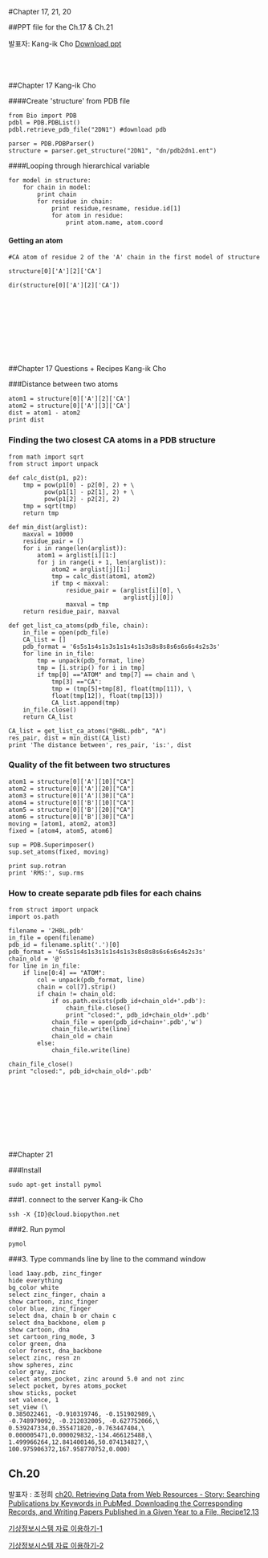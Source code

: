 #Chapter 17, 21, 20


##PPT file for the Ch.17 & Ch.21

발표자: Kang-ik Cho
[Download ppt](http://biopy.github.io/doc/part2/ch21_17_kangik.pptx)
<br> <br> <br> <br>

##Chapter 17
Kang-ik Cho
<br>

####Create 'structure' from PDB file
```
from Bio import PDB
pdbl = PDB.PDBList()
pdbl.retrieve_pdb_file("2DN1") #download pdb

parser = PDB.PDBParser()
structure = parser.get_structure("2DN1", "dn/pdb2dn1.ent")
```

####Looping through hierarchical variable 
```
for model in structure:
    for chain in model:
        print chain
        for residue in chain:
            print residue,resname, residue.id[1]
            for atom in residue:
                print atom.name, atom.coord
```

#### Getting an atom
```
#CA atom of residue 2 of the 'A' chain in the first model of structure

structure[0]['A'][2]['CA']

dir(structure[0]['A'][2]['CA'])

```

<br> <br> <br> <br> <br> <br> <br> <br> 
##Chapter 17 Questions + Recipes
Kang-ik Cho
<br>

###Distance between two atoms
```
atom1 = structure[0]['A'][2]['CA']
atom2 = structure[0]['A'][3]['CA']
dist = atom1 - atom2
print dist
```

### Finding the two closest CA atoms in a PDB structure
```
from math import sqrt
from struct import unpack

def calc_dist(p1, p2):
    tmp = pow(p1[0] - p2[0], 2) + \
          pow(p1[1] - p2[1], 2) + \
          pow(p1[2] - p2[2], 2)
    tmp = sqrt(tmp)
    return tmp

def min_dist(arglist):
    maxval = 10000
    residue_pair = ()
    for i in range(len(arglist)):
        atom1 = arglist[i][1:]
        for j in range(i + 1, len(arglist)):
            atom2 = arglist[j][1:]
            tmp = calc_dist(atom1, atom2)
            if tmp < maxval:
                residue_pair = (arglist[i][0], \
                                arglist[j][0])
                maxval = tmp
    return residue_pair, maxval

def get_list_ca_atoms(pdb_file, chain):
    in_file = open(pdb_file)
    CA_list = []
    pdb_format = '6s5s1s4s1s3s1s1s4s1s3s8s8s8s6s6s6s4s2s3s'
    for line in in_file:
        tmp = unpack(pdb_format, line)
        tmp = [i.strip() for i in tmp]
        if tmp[0] =="ATOM" and tmp[7] == chain and \
            tmp[3] =="CA":
            tmp = (tmp[5]+tmp[8], float(tmp[11]), \
            float(tmp[12]), float(tmp[13]))
            CA_list.append(tmp)
    in_file.close()
    return CA_list

CA_list = get_list_ca_atoms("@H8L.pdb", "A")
res_pair, dist = min_dist(CA_list)
print 'The distance between', res_pair, 'is:', dist
```

### Quality of the fit between two structures
```
atom1 = structure[0]['A'][10]["CA"]
atom2 = structure[0]['A'][20]["CA"]
atom3 = structure[0]['A'][30]["CA"]
atom4 = structure[0]['B'][10]["CA"]
atom5 = structure[0]['B'][20]["CA"]
atom6 = structure[0]['B'][30]["CA"]
moving = [atom1, atom2, atom3]
fixed = [atom4, atom5, atom6]

sup = PDB.Superimposer()
sup.set_atoms(fixed, moving)

print sup.rotran
print 'RMS:', sup.rms
```

### How to create separate pdb files for each chains
```
from struct import unpack
import os.path

filename = '2H8L.pdb'
in_file = open(filename)
pdb_id = filename.split('.')[0]
pdb_format = '6s5s1s4s1s3s1s1s4s1s3s8s8s8s6s6s6s4s2s3s'
chain_old = '@'
for line in in_file:
    if line[0:4] == "ATOM":
        col = unpack(pdb_format, line)
        chain = col[7].strip()
        if chain != chain_old:
            if os.path.exists(pdb_id+chain_old+'.pdb'):
                chain_file.close()
                print "closed:", pdb_id+chain_old+'.pdb'
            chain_file = open(pdb_id+chain+'.pdb','w')
            chain_file.write(line)
            chain_old = chain
        else:
            chain_file.write(line)

chain_file_close()
print "closed:", pdb_id+chain_old+'.pdb'
```


<br> <br> <br> <br> <br> <br> <br> <br> 
##Chapter 21

###Install
```
sudo apt-get install pymol
```

###1. connect to the server
Kang-ik Cho
<br>
```
ssh -X {ID}@cloud.biopython.net
```

###2. Run pymol
```
pymol
```

###3. Type commands line by line to the command window
```
load 1aay.pdb, zinc_finger
hide everything
bg_color white
select zinc_finger, chain a
show cartoon, zinc_finger
color blue, zinc_finger
select dna, chain b or chain c
select dna_backbone, elem p
show cartoon, dna
set cartoon_ring_mode, 3
color green, dna
color forest, dna_backbone
select zinc, resn zn
show spheres, zinc
color gray, zinc
select atoms_pocket, zinc around 5.0 and not zinc
select pocket, byres atoms_pocket
show sticks, pocket
set valence, 1
set_view (\
0.385022461, -0.910319746, -0.151902989,\
-0.748979092, -0.212032005, -0.627752066,\
0.539247334,0.355471820,-0.763447404,\
0.000005471,0.000029832,-134.466125488,\
1.499966264,12.841400146,50.074134827,\
100.975906372,167.958770752,0.000)
```

## Ch.20

발표자 : 조정희
[ch20. Retrieving Data from Web Resources - Story: Searching Publications by Keywords in PubMed, Downloading the Corresponding Records, and Writing Papers Published in a Given Year to a File, Recipe12,13](http://nbviewer.ipython.org/github/biopy/biopy.github.io/blob/master/notebook/Part2/Week7/ch20_Retrieving_Data_from_Web_Resources.ipynb)

[기상정보시스템 자료 이용하기-1](http://nbviewer.ipython.org/github/biopy/biopy.github.io/blob/master/notebook/Part2/Week7/AWSdata.ipynb)

[기상정보시스템 자료 이용하기-2](http://nbviewer.ipython.org/github/biopy/biopy.github.io/blob/master/notebook/Part2/Week7/AWSdata2.ipynb)

